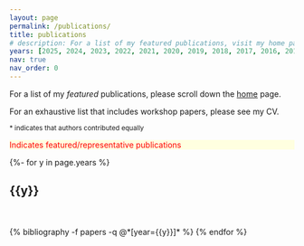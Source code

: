 ```yaml
---
layout: page
permalink: /publications/
title: publications
# description: For a list of my featured publications, visit my home page
years: [2025, 2024, 2023, 2022, 2021, 2020, 2019, 2018, 2017, 2016, 2015]
nav: true
nav_order: 0
---
```



For a list of my *featured* publications, please scroll down the <a href="/">home</a> page.
<!-- This publication page lists all of my major publications.  -->
For an exhaustive list that includes workshop papers, please see my CV.

<sup>* indicates that authors contributed equally</sup>

<!-- _pages/publications.md -->
<div class="publications">

<div class="title"><p style="background-color: lightyellow; color: red">Indicates featured/representative publications</p></div>

{%- for y in page.years %}
  <h2 class="year">{{y}}</h2>
  <br><br>
  {% bibliography -f papers -q @*[year={{y}}]* %}
{% endfor %}

</div>
